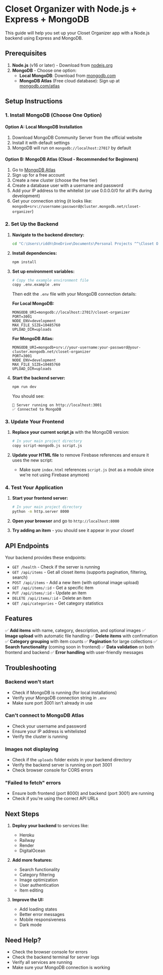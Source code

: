 # Closet Organizer with Node.js + Express + MongoDB

This guide will help you set up your Closet Organizer app with a Node.js backend using Express and MongoDB.

## Prerequisites

1. **Node.js** (v16 or later) - Download from [nodejs.org](https://nodejs.org/)
2. **MongoDB** - Choose one option:
   - **Local MongoDB**: Download from [mongodb.com](https://www.mongodb.com/try/download/community)
   - **MongoDB Atlas** (Free cloud database): Sign up at [mongodb.com/atlas](https://www.mongodb.com/atlas)

## Setup Instructions

### 1. Install MongoDB (Choose One Option)

#### Option A: Local MongoDB Installation
1. Download MongoDB Community Server from the official website
2. Install it with default settings
3. MongoDB will run on `mongodb://localhost:27017` by default

#### Option B: MongoDB Atlas (Cloud - Recommended for Beginners)
1. Go to [MongoDB Atlas](https://www.mongodb.com/atlas)
2. Sign up for a free account
3. Create a new cluster (choose the free tier)
4. Create a database user with a username and password
5. Add your IP address to the whitelist (or use 0.0.0.0/0 for all IPs during development)
6. Get your connection string (it looks like: `mongodb+srv://username:password@cluster.mongodb.net/closet-organizer`)

### 2. Set Up the Backend

1. **Navigate to the backend directory:**
   ```bash
   cd "C:\Users\riddh\OneDrive\Documents\Personal Projects ^^\Closet Organizer\backend-examples\nodejs-mongodb"
   ```

2. **Install dependencies:**
   ```bash
   npm install
   ```

3. **Set up environment variables:**
   ```bash
   # Copy the example environment file
   copy .env.example .env
   ```
   
   Then edit the `.env` file with your MongoDB connection details:
   
   **For Local MongoDB:**
   ```
   MONGODB_URI=mongodb://localhost:27017/closet-organizer
   PORT=3001
   NODE_ENV=development
   MAX_FILE_SIZE=10485760
   UPLOAD_DIR=uploads
   ```
   
   **For MongoDB Atlas:**
   ```
   MONGODB_URI=mongodb+srv://your-username:your-password@your-cluster.mongodb.net/closet-organizer
   PORT=3001
   NODE_ENV=development
   MAX_FILE_SIZE=10485760
   UPLOAD_DIR=uploads
   ```

4. **Start the backend server:**
   ```bash
   npm run dev
   ```
   
   You should see:
   ```
   🚀 Server running on http://localhost:3001
   ✅ Connected to MongoDB
   ```

### 3. Update Your Frontend

1. **Replace your current script.js** with the MongoDB version:
   ```bash
   # In your main project directory
   copy script-mongodb.js script.js
   ```

2. **Update your HTML file** to remove Firebase references and ensure it uses the new script:
   - Make sure `index.html` references `script.js` (not as a module since we're not using Firebase anymore)

### 4. Test Your Application

1. **Start your frontend server:**
   ```bash
   # In your main project directory
   python -m http.server 8000
   ```

2. **Open your browser** and go to `http://localhost:8000`

3. **Try adding an item** - you should see it appear in your closet!

## API Endpoints

Your backend provides these endpoints:

- `GET /health` - Check if the server is running
- `GET /api/items` - Get all closet items (supports pagination, filtering, search)
- `POST /api/items` - Add a new item (with optional image upload)
- `GET /api/items/:id` - Get a specific item
- `PUT /api/items/:id` - Update an item
- `DELETE /api/items/:id` - Delete an item
- `GET /api/categories` - Get category statistics

## Features

✅ **Add items** with name, category, description, and optional images
✅ **Image upload** with automatic file handling
✅ **Delete items** with confirmation
✅ **Category grouping** with item counts
✅ **Pagination** for large collections
✅ **Search functionality** (coming soon in frontend)
✅ **Data validation** on both frontend and backend
✅ **Error handling** with user-friendly messages

## Troubleshooting

### Backend won't start
- Check if MongoDB is running (for local installations)
- Verify your MongoDB connection string in `.env`
- Make sure port 3001 isn't already in use

### Can't connect to MongoDB Atlas
- Check your username and password
- Ensure your IP address is whitelisted
- Verify the cluster is running

### Images not displaying
- Check if the `uploads` folder exists in your backend directory
- Verify the backend server is running on port 3001
- Check browser console for CORS errors

### "Failed to fetch" errors
- Ensure both frontend (port 8000) and backend (port 3001) are running
- Check if you're using the correct API URLs

## Next Steps

1. **Deploy your backend** to services like:
   - Heroku
   - Railway
   - Render
   - DigitalOcean

2. **Add more features:**
   - Search functionality
   - Category filtering
   - Image optimization
   - User authentication
   - Item editing

3. **Improve the UI:**
   - Add loading states
   - Better error messages
   - Mobile responsiveness
   - Dark mode

## Need Help?

- Check the browser console for errors
- Check the backend terminal for server logs
- Verify all services are running
- Make sure your MongoDB connection is working
